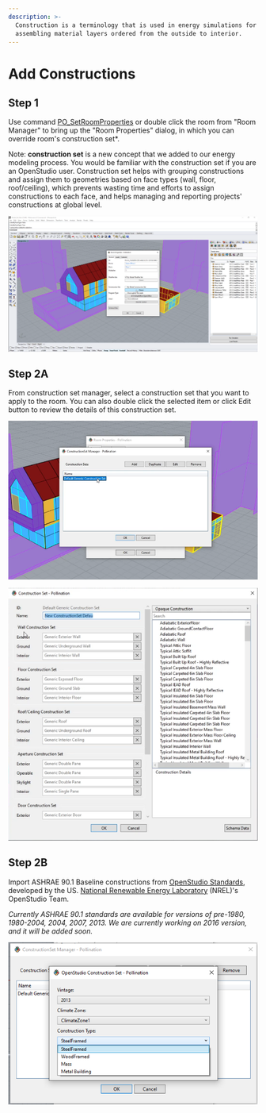 ```yaml
---
description: >-
  Construction is a terminology that is used in energy simulations for
  assembling material layers ordered from the outside to interior.
---
```


# Add Constructions

## **Step 1**

Use command [PO\_SetRoomProperties](../pollination-commands-for-rhino/po_setroomproperties.md) or double click the room from "Room Manager" to bring up the "Room Properties" dialog, in which you can override room's construction set\*.

Note: **construction set** is a new concept that we added to our energy modeling process. You would be familiar with the construction set if you are an OpenStudio user. Construction set helps with grouping constructions and assign them to geometries based on face types \(wall, floor, roof/ceiling\), which prevents wasting time and efforts to assign constructions to each face, and helps managing and reporting projects' constructions at global level.

![Assign construction set in Room Properties dialog](../../.gitbook/assets/image%20%2896%29.png)

## Step 2A

From construction set manager, select a construction set that you want to apply to the room. You can also double click the selected item or click Edit button to review the details of this construction set.

![Select a construction set from construction set manager](../../.gitbook/assets/image%20%2888%29.png)

![Review and edit the construction set](../../.gitbook/assets/image%20%28100%29.png)

## Step 2B

Import ASHRAE 90.1 Baseline constructions from [OpenStudio Standards](https://github.com/NREL/openstudio-standards/), developed by the US. [National Renewable Energy Laboratory](https://www.nrel.gov/) \(NREL\)'s OpenStudio Team. 

_Currently ASHRAE  90.1 standards are available for versions of pre-1980, 1980-2004, 2004, 2007, 2013. We are currently working on 2016 version, and it will be added soon._

![](../../.gitbook/assets/image%20%2897%29.png)

